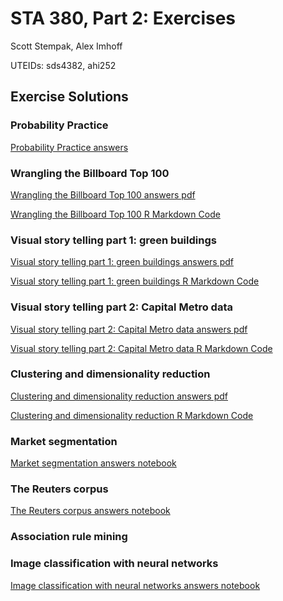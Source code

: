 # STA 380, Part 2: Exercises
 
Scott Stempak, Alex Imhoff

UTEIDs: sds4382, ahi252

## Exercise Solutions

### Probability Practice

[Probability Practice answers](Probability_Practice.md)

### Wrangling the Billboard Top 100

[Wrangling the Billboard Top 100 answers pdf](Wrangling_Billboard/Wrangling_Billboard.pdf)

[Wrangling the Billboard Top 100 R Markdown Code](Wrangling_Billboard/Wrangling_Billboard.Rmd)

### Visual story telling part 1: green buildings

[Visual story telling part 1: green buildings answers pdf](Green_Buildings/visual_storytelling_green_buildings.pdf)

[Visual story telling part 1: green buildings R Markdown Code](Green_Buildings/visual_storytelling_green_buildings.Rmd)

### Visual story telling part 2: Capital Metro data

[Visual story telling part 2: Capital Metro data answers pdf](Capital_Metro/visual_storytelling_capmetro.pdf)

[Visual story telling part 2: Capital Metro data R Markdown Code](Capital_Metro/visual_storytelling_capmetro.Rmd)

### Clustering and dimensionality reduction

[Clustering and dimensionality reduction answers pdf](Clustering_and_Dimensionality_Reduction/clustering_and_dim_reduction.pdf)

[Clustering and dimensionality reduction R Markdown Code](Clustering_and_Dimensionality_Reduction/clustering_and_dim_reduction.Rmd)

### Market segmentation

[Market segmentation answers notebook](Market_Segmentation.ipynb)

### The Reuters corpus

[The Reuters corpus answers notebook](Reuters_Corpus.ipynb)

### Association rule mining

### Image classification with neural networks

[Image classification with neural networks answers notebook](Image_Classification_With_Neural_Networks.ipynb)
